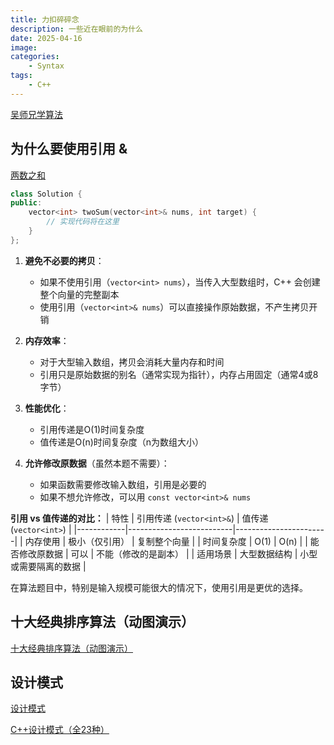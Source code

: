 ```yaml
---
title: 力扣碎碎念
description: 一些近在眼前的为什么
date: 2025-04-16 
image: 
categories:
    - Syntax
tags:
    - C++
---
```


[吴师兄学算法](https://blog.algomooc.com/)

## 为什么要使用引用 &

[两数之和](https://leetcode.cn/problems/two-sum/?envType=study-plan-v2&envId=top-100-liked)

```C++
class Solution {
public:
    vector<int> twoSum(vector<int>& nums, int target) {
        // 实现代码将在这里
    }
};
```

1. **避免不必要的拷贝**：
   - 如果不使用引用（`vector<int> nums`），当传入大型数组时，C++ 会创建整个向量的完整副本
   - 使用引用（`vector<int>& nums`）可以直接操作原始数据，不产生拷贝开销

2. **内存效率**：
   - 对于大型输入数组，拷贝会消耗大量内存和时间
   - 引用只是原始数据的别名（通常实现为指针），内存占用固定（通常4或8字节）

3. **性能优化**：
   - 引用传递是O(1)时间复杂度
   - 值传递是O(n)时间复杂度（n为数组大小）

4. **允许修改原数据**（虽然本题不需要）：
   - 如果函数需要修改输入数组，引用是必要的
   - 如果不想允许修改，可以用 `const vector<int>& nums`



**引用 vs 值传递的对比：**
| 特性        | 引用传递 (`vector<int>&`) | 值传递 (`vector<int>`) |
|------------|--------------------------|-----------------------|
| 内存使用    | 极小（仅引用）           | 复制整个向量          |
| 时间复杂度 | O(1)                     | O(n)                  |
| 能否修改原数据 | 可以                    | 不能（修改的是副本）  |
| 适用场景    | 大型数据结构             | 小型或需要隔离的数据  |

在算法题目中，特别是输入规模可能很大的情况下，使用引用是更优的选择。


## 十大经典排序算法（动图演示）
[十大经典排序算法（动图演示）](https://www.cnblogs.com/onepixel/p/7674659.html)

## 设计模式
[设计模式](https://www.yuque.com/nathan-kd4ra/soft_exam/yqqus1x0752qwt9y#70e53119)

[C++设计模式（全23种）](https://blog.csdn.net/weixin_45712636/article/details/124328504)

